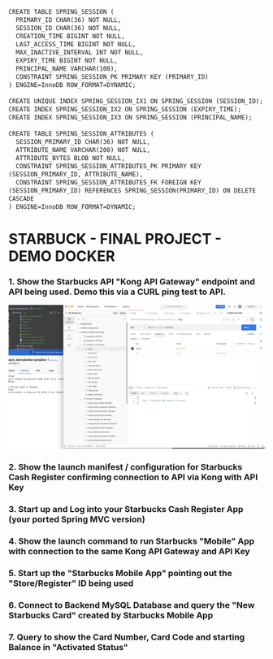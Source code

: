 ```
CREATE TABLE SPRING_SESSION (
  PRIMARY_ID CHAR(36) NOT NULL,
  SESSION_ID CHAR(36) NOT NULL,
  CREATION_TIME BIGINT NOT NULL,
  LAST_ACCESS_TIME BIGINT NOT NULL,
  MAX_INACTIVE_INTERVAL INT NOT NULL,
  EXPIRY_TIME BIGINT NOT NULL,
  PRINCIPAL_NAME VARCHAR(100),
  CONSTRAINT SPRING_SESSION_PK PRIMARY KEY (PRIMARY_ID)
) ENGINE=InnoDB ROW_FORMAT=DYNAMIC;

CREATE UNIQUE INDEX SPRING_SESSION_IX1 ON SPRING_SESSION (SESSION_ID);
CREATE INDEX SPRING_SESSION_IX2 ON SPRING_SESSION (EXPIRY_TIME);
CREATE INDEX SPRING_SESSION_IX3 ON SPRING_SESSION (PRINCIPAL_NAME);

CREATE TABLE SPRING_SESSION_ATTRIBUTES (
  SESSION_PRIMARY_ID CHAR(36) NOT NULL,
  ATTRIBUTE_NAME VARCHAR(200) NOT NULL,
  ATTRIBUTE_BYTES BLOB NOT NULL,
  CONSTRAINT SPRING_SESSION_ATTRIBUTES_PK PRIMARY KEY (SESSION_PRIMARY_ID, ATTRIBUTE_NAME),
  CONSTRAINT SPRING_SESSION_ATTRIBUTES_FK FOREIGN KEY (SESSION_PRIMARY_ID) REFERENCES SPRING_SESSION(PRIMARY_ID) ON DELETE CASCADE
) ENGINE=InnoDB ROW_FORMAT=DYNAMIC;
```

# STARBUCK - FINAL PROJECT - DEMO DOCKER

### 1. Show the Starbucks API "Kong API Gateway" endpoint and API being used.  Demo this via a CURL ping test to API.
![image1](./images/image1.png)<br/>
### 2. Show the launch manifest / configuration for Starbucks Cash Register confirming connection to API via Kong with API Key

### 3. Start up and Log into your Starbucks Cash Register App (your ported Spring MVC version)

### 4. Show the launch command to run Starbucks "Mobile" App with connection to the same Kong API Gateway and API Key

### 5. Start up the "Starbucks Mobile App" pointing out the "Store/Register" ID being used

### 6. Connect to Backend MySQL Database and query the "New Starbucks Card" created by Starbucks Mobile App

### 7. Query to show the Card Number, Card Code and starting Balance in "Activated Status"


